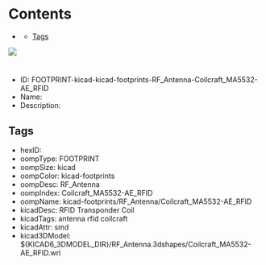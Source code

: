 



Contents
========

* [](#)
	* [Tags](#tags)
  
![][im]
# 

- ID: FOOTPRINT-kicad-kicad-footprints-RF_Antenna-Coilcraft_MA5532-AE_RFID
- Name: 
- Description: 

## Tags

- hexID: 
- oompType: FOOTPRINT
- oompSize: kicad
- oompColor: kicad-footprints
- oompDesc: RF_Antenna
- oompIndex: Coilcraft_MA5532-AE_RFID
- oompName: kicad-footprints/RF_Antenna/Coilcraft_MA5532-AE_RFID
- kicadDesc: RFID Transponder Coil
- kicadTags: antenna rfid coilcraft
- kicadAttr: smd
- kicad3DModel: ${KICAD6_3DMODEL_DIR}/RF_Antenna.3dshapes/Coilcraft_MA5532-AE_RFID.wrl



[im]: image.png
